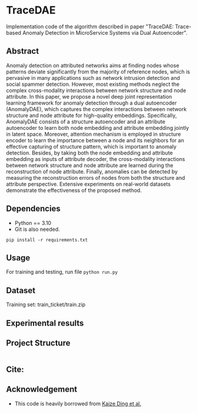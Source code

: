 # TraceDAE

Implementation code of the algorithm described in paper "TraceDAE: Trace-based Anomaly Detection in MicroService Systems via Dual Autoencoder". 

## Abstract 

Anomaly detection on attributed networks aims at finding nodes whose patterns deviate significantly from the majority of reference nodes, which is pervasive in many applications such as network intrusion detection and social spammer detection. However, most existing methods neglect the complex cross-modality interactions between network structure and node attribute. In this paper, we propose a novel deep joint representation learning framework for anomaly detection through a dual autoencoder (AnomalyDAE), which captures the complex interactions between network structure and node attribute for high-quality embeddings. Specifically, AnomalyDAE consists of a structure autoencoder and an attribute autoencoder to learn both node embedding and attribute embedding jointly in latent space. Moreover, attention mechanism is employed in structure encoder to learn the importance between a node and its neighbors for an effective capturing of structure pattern, which is important to anomaly detection. Besides, by taking both the node embedding and attribute embedding as inputs of attribute decoder, the cross-modality interactions between network structure and node attribute are learned during the reconstruction of node attribute. Finally, anomalies can be detected by measuring the reconstruction errors of nodes from both the structure and attribute perspective. Extensive experiments on real-world datasets demonstrate the effectiveness of the proposed method.


## Dependencies
- Python == 3.10
- Git is also needed.

```shell
pip install -r requirements.txt
```

## Usage

For training and testing, run file
```python run.py```

## Dataset
Training set: train_ticket/train.zip

## Experimental results  


## Project Structure
```

```

## Cite:


## Acknowledgement
 - This code is heavily borrowed from [Kaize Ding et al.](https://github.com/kaize0409/GCN_AnomalyDetection)
